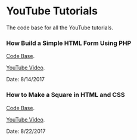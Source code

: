 # YouTube Tutorials
The code base for all the YouTube tutorials.

### How Build a Simple HTML Form Using PHP
[Code Base](https://github.com/Xavierkelly/YouTube-Tutorials-/tree/master/Projects/How-Build-a-Simple-HTML-Form-Using-PHP).

[YouTube Video](https://www.youtube.com/watch?v=RUEtwIq1Fyo).

Date: 8/14/2017

### How to Make a Square in HTML and CSS
[Code Base](https://github.com/Xavierkelly/YouTube-Tutorials-/tree/master/Projects/How%20to%20Make%20a%20Square%20in%20HTML%20and%20CSS).

[YouTube Video](https://www.youtube.com/watch?v=8xCmuJDi7JA).

Date: 8/22/2017
